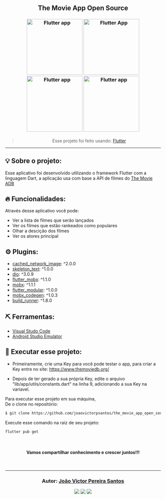 <h2 align="center">
   The Movie App Open Source
</h2>

<h3 align="center">
<img alt="Flutter app" 
    src="https://github.com/joaovictorpsantos/the_movie_app_open_source/blob/master/assets/screen3.png?raw=true" width="180px"/>
  <img alt="Flutter App" 
    src="https://github.com/joaovictorpsantos/the_movie_app_open_source/blob/master/assets/screenshot1.png?raw=true" width="180px"/>
    	<img alt="Flutter app" 
    src="https://github.com/joaovictorpsantos/the_movie_app_open_source/blob/master/assets/screenshot4.png?raw=true" width="180px"/>
	<img alt="Flutter app" 
    src="https://github.com/joaovictorpsantos/the_movie_app_open_source/blob/master/assets/screenshot2.png?raw=true" width="180px"/>
    
</h3>

<blockquote align="center">
  Esse projeto foi feito usando:
    <a href="https://flutter.dev/">
      Flutter
    </a> 
</blockquote>

<hr/>

## 💡 Sobre o projeto:

Esse aplicativo foi desenvolvido utilizando o framework Flutter com a linguagem Dart, a aplicação usa com base a API de filmes do <a href="https://www.themoviedb.org/">The Movie ADB</a>

## 🔥 Funcionalidades:

Através desse aplicativo você pode:

- Ver a lista de filmes que serão lançados
- Ver os filmes que estão rankeados como populares
- Olhar a descição dos filmes
- Ver os atores principal

## ⚙️ Plugins:

- <a href="https://pub.dev/packages/cached_network_image">cached_network_image</a>: ^2.0.0
- <a href="https://pub.dev/packages/skeleton_text">skeleton_text</a>: ^1.0.0
- <a href="https://pub.dev/packages/dio">dio</a>: ^3.0.9
- <a href="https://pub.dev/packages/flutter_mobx">flutter_mobx</a>: ^1.1.0
- <a href="https://pub.dev/packages/mobx">mobx</a>: ^1.1.1
- <a href="https://pub.dev/packages/flutter_modular">flutter_modular</a>: ^1.0.0
- <a href="https://pub.dev/packages/mobx_codegen">mobx_codegen</a>: ^1.0.3
- <a href="https://pub.dev/packages/build_runner">build_runner</a>: ^1.8.0

## ⛏ Ferramentas:

- [Visual Studo Code](https://code.visualstudio.com/download)
- [Android Studio Emulator](https://developer.android.com/studio/run/emulator?hl=pt-br)

## 🏁 Executar esse projeto:

- Primeiramente, crie uma Key para você pode testar o app, para criar a Key entre no site: https://www.themoviedb.org/

- Depois de ter gerado a sua própria Key, edite o arquivo "lib/app/utils/constants.dart" na linha 9, adicionando a sua Key na variavel.

Para executar esse projeto em sua máquina,  
De o clone no repositório:

```bash
$ git clone https://github.com/joaovictorpsantos/the_movie_app_open_source.git
```

Execute esse comando na raiz de seu projeto:

```bash
flutter pub get
```

<br/>

<h4 align="center">
  Vamos compartilhar conhecimento e crescer juntos!!!
</h4>

<br/>

---

<h3 align="center">
Autor: <a alt="João Victor Pereira Santos GitHub" href="https://github.com/joaovictorpsantos">João Victor Pereira Santos</a>
</h3>

<p align="center">

  <a alt="João Victor Pereira Santos Linkedin" href="https://www.linkedin.com/in/joao-victor-pereira-santos//">
    <img src="https://img.shields.io/badge/LinkedIn-Jo%C3%A3o%20Victor%20Pereira%20Santos-blue?logo=linkedin"/></a>
  <a alt="João Victor Pereira Santos GitHub" href="https://github.com/joaovictorpsantos">
  <img src="https://img.shields.io/badge/GitHub-joaovictorpsantos-lightgrey?logo=github"/></a>
 <a alt="João Victor Pereira Santos Twitter" href="https://twitter.com/_joaovictorps">
  <img src="https://img.shields.io/badge/Twitter-__joaovictorps-blue?logo=twitter"/></a>

</p>
